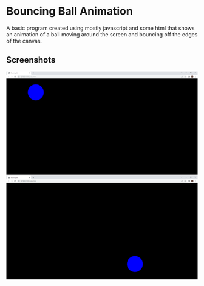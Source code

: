 # Bouncing Ball Animation

A basic program created using mostly javascript and some html that shows an animation 
of a ball moving around the screen and bouncing off the edges of the canvas. 


## Screenshots

![](/assets/ball.png)
![](/assets/ball2.png)
